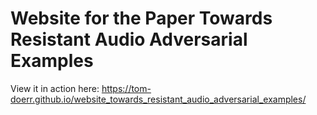 # Website for the Paper Towards Resistant Audio Adversarial Examples

View it in action here:
https://tom-doerr.github.io/website_towards_resistant_audio_adversarial_examples/


